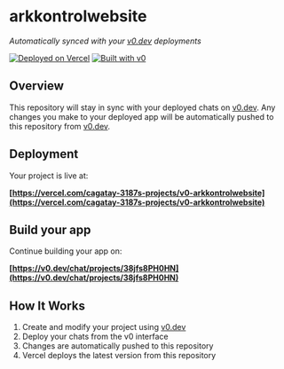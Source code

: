 # arkkontrolwebsite

*Automatically synced with your [v0.dev](https://v0.dev) deployments*

[![Deployed on Vercel](https://img.shields.io/badge/Deployed%20on-Vercel-black?style=for-the-badge&logo=vercel)](https://vercel.com/cagatay-3187s-projects/v0-arkkontrolwebsite)
[![Built with v0](https://img.shields.io/badge/Built%20with-v0.dev-black?style=for-the-badge)](https://v0.dev/chat/projects/38jfs8PH0HN)

## Overview

This repository will stay in sync with your deployed chats on [v0.dev](https://v0.dev).
Any changes you make to your deployed app will be automatically pushed to this repository from [v0.dev](https://v0.dev).

## Deployment

Your project is live at:

**[https://vercel.com/cagatay-3187s-projects/v0-arkkontrolwebsite](https://vercel.com/cagatay-3187s-projects/v0-arkkontrolwebsite)**

## Build your app

Continue building your app on:

**[https://v0.dev/chat/projects/38jfs8PH0HN](https://v0.dev/chat/projects/38jfs8PH0HN)**

## How It Works

1. Create and modify your project using [v0.dev](https://v0.dev)
2. Deploy your chats from the v0 interface
3. Changes are automatically pushed to this repository
4. Vercel deploys the latest version from this repository